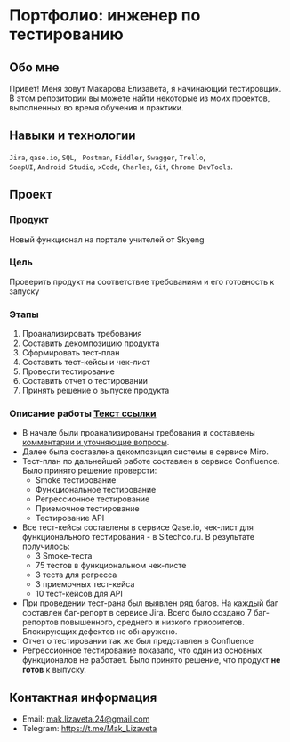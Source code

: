 # Портфолио: инженер по тестированию

## Обо мне 

Привет! Меня зовут Макарова Елизавета, я начинающий тестировщик. <br>
В этом репозитории вы можете найти некоторые из моих проектов, выполненных во время обучения и практики.
<br>

## Навыки и технологии
``Jira``, ``qase.io``, ``SQL``, `` Postman``, ``Fiddler``, ``Swagger``, ``Trello``, <br>
``SoapUI``, ``Android Studio``, ``xCode``, ``Charles``, ``Git``, ``Chrome DevTools``.



## Проект

### Продукт

Новый функционал на портале учителей от Skyeng

### Цель

Проверить продукт на соответствие требованиям и его готовность к запуску

### Этапы

<ol>
  <li>Проанализировать требования</li>
  <li>Составить декомпозицию продукта</li>
  <li>Сформировать тест-план</li>
  <li>Составить тест-кейсы и чек-лист</li>
  <li>Провести тестирование</li>
  <li>Составить отчет о тестировании</li>
  <li>Принять решение о выпуске продукта</li>
</ol>

### Описание работы    [Текст ссылки](https://www.example.com)

- В начале были проанализированы требования и составлены [комментарии и уточняющие вопросы](https://github.com/MakarovaQA/portfolio/blob/main/%D0%94%D0%BE%D0%BA%D1%83%D0%BC%D0%B5%D0%BD%D1%82%D0%B0%D1%86%D0%B8%D1%8F%20%D0%B8%20%D0%BA%D0%BE%D0%BC%D0%BC%D0%B5%D0%BD%D1%82%D0%B0%D1%80%D0%B8%D0%B8%20%D0%BA%20%D0%BD%D0%B5%D0%B9.md).
- Далее была составлена декомпозиция системы в сервисе Miro.
- Тест-план по дальнейшей работе составлен в сервисе Confluence. Было принято решение проверсти:
    - Smoke тестирование
    - Функциональное тестирование
    - Регрессионное тестирование
    - Приемочное тестирование
    - Тестирование API
- Все тест-кейсы составлены в сервисе Qase.io, чек-лист для функционального тестирования - в Sitechco.ru. В результате получилось:
    - 3 Smoke-теста
    - 75 тестов в функциональном чек-листе 
    - 3 теста для регресса
    - 3 приемочных тест-кейса
    - 10 тест-кейсов для API
- При проведении тест-рана был выявлен ряд багов. На каждый баг составлен баг-репорт в сервисе Jira. Всего было создано 7 баг-репортов повышенного, среднего и низкого приоритетов. Блокирующих дефектов не обнаружено.
- Отчет о тестировании так же был представлен в Confluence
- Регрессионное тестирование показало, что один из основных функционалов не работает. Было принято решение, что продукт **не готов** к выпуску. 



## Контактная информация
- Email: mak.lizaveta.24@gmail.com
- Telegram: https://t.me/Mak_Lizaveta
